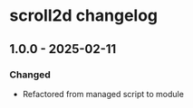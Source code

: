 # scroll2d changelog

## 1.0.0 - 2025-02-11

### Changed

- Refactored from managed script to module